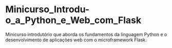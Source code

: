 # Minicurso_Introdu-o_a_Python_e_Web_com_Flask
Minicurso introdutório que aborda os fundamentos da linguagem Python e o desenvolvimento de aplicações web com o microframework Flask.
